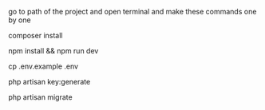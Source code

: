 go to path of the project and open terminal and make these commands one by one

composer install

npm install && npm run dev

cp .env.example .env

php artisan key:generate

php artisan migrate
